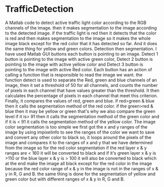 # TrafficDetection
A Matlab code to detect active traffic light color according to the RGB channels of the image. then it makes segmentation to the image according to the detected image. if the traffic light is red then it detects that the color is red and then makes segmentation to the image so it makes the whole image black except for the red color that it has detected so far. And it does the same thing for yellow and green colors. Detection then segmentation.
I have used Matlab GUI buttons each button is pointing to an image. Detect 1 button is pointing to the image with active green color, Detect 2 button is pointing to the image with active yellow color and Detect 3 button is pointing to the image with active Red color.
 Each button has an action of calling a function that is responsible to read the image we want. the function detect is used to separate the Red, green and blue channels of an image,
 then it set a threshold of 50 for all channels, and counts the number of pixels in each channel that have values greater than the threshold. It then calculates the percentage of pixels in each channel that meet this criterion.
 Finally, it compares the values of red, green and blue. if red>green & blue then it calls the segmentation method of the red color. if the green>red & blue then it may be yellow or green that's why we also compare the green level if it is> 91 then it calls the segmentation method of the green color and if it is < 91 it calls the segmentation method of the yellow color.
 The image color segmentation is too simple we first got the x and y ranges of the image by using impixelinfo to see the ranges of the color we want to save and convert any other color to black so, it loops around the pixels of the image and compares it to the ranges of x and y that we have determined from the image so for the red color segmentation if the red layer x & y ranges are < 160 it will be converted to black and if it's green layer x & y is >110 or the blue layer x & y is > 100 it will also be converted to black which at the end make the image all black except for the red color in the image because the red color range of x & y in the image is not in the ranges of x & y in R, G and B. the same thing is done for the segmentation of yellow and green color but with different ranges of x & y in R, G and B.
